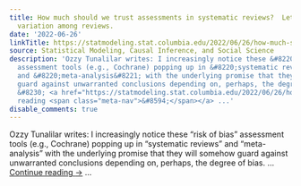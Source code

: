 ```yaml
---
title: How much should we trust assessments in systematic reviews?  Let’s look at
  variation among reviews.
date: '2022-06-26'
linkTitle: https://statmodeling.stat.columbia.edu/2022/06/26/how-much-should-we-trust-assessments-in-systematic-reviews-lets-look-at-variation-among-reviews/
source: Statistical Modeling, Causal Inference, and Social Science
description: 'Ozzy Tunalilar writes: I increasingly notice these &#8220;risk of bias&#8221;
  assessment tools (e.g., Cochrane) popping up in &#8220;systematic reviews&#8221;
  and &#8220;meta-analysis&#8221; with the underlying promise that they will somehow
  guard against unwarranted conclusions depending on, perhaps, the degree of bias.
  &#8230; <a href="https://statmodeling.stat.columbia.edu/2022/06/26/how-much-should-we-trust-assessments-in-systematic-reviews-lets-look-at-variation-among-reviews/">Continue
  reading <span class="meta-nav">&#8594;</span></a> ...'
disable_comments: true
---
```

Ozzy Tunalilar writes: I increasingly notice these &#8220;risk of bias&#8221; assessment tools (e.g., Cochrane) popping up in &#8220;systematic reviews&#8221; and &#8220;meta-analysis&#8221; with the underlying promise that they will somehow guard against unwarranted conclusions depending on, perhaps, the degree of bias. &#8230; <a href="https://statmodeling.stat.columbia.edu/2022/06/26/how-much-should-we-trust-assessments-in-systematic-reviews-lets-look-at-variation-among-reviews/">Continue reading <span class="meta-nav">&#8594;</span></a> ...